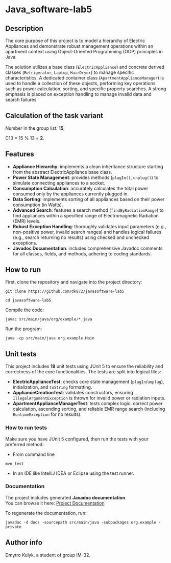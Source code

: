 # Java_software-lab5

## Description
The core purpose of this project is to model a hierarchy of Electric Appliances and demonstrate robust management operations within an apartment context using Object-Oriented Programming (OOP) principles in Java.

The solution utilizes a base class (`ElectricAppliance`) and concrete derived classes (`Refrigerator`, `Laptop`, `HairDryer`) to manage specific characteristics. A dedicated container class (`ApartmentApplianceManager`) is used to handle a collection of these objects, performing key operations such as power calculation, sorting, and specific property searches. A strong emphasis is placed on exception handling to manage invalid data and search failures
## Calculation of the task variant
Number in the group list: **15**;

C13 = 15 % 13 = **2**.

## Features
- **Appliance Hierarchy**: implements a clean inheritance structure starting from the abstract ElectricAppliance base class.
- **Power State Management**: provides methods (`plugIn()`, `unplug()`) to simulate connecting appliances to a socket.
- **Consumption Calculation**: accurately calculates the total power consumed only by the appliances currently plugged in.
- **Data Sorting**: implements sorting of all appliances based on their power consumption (in Watts).
- **Advanced Search**: features a search method (`findByRadiationRange`) to find appliances within a specified range of Electromagnetic Radiation (EMR) levels.
- **Robust Exception Handling**: thoroughly validates input parameters (e.g., non-positive power, invalid search ranges) and handles logical failures (e.g., search returning no results) using checked and unchecked exceptions.
- **Javadoc Documentation**: includes comprehensive Javadoc comments for all classes, fields, and methods, adhering to coding standards.

## How to run
First, clone the repository and navigate into the project directory:
```
git clone https://github.com/dk872/javasoftware-lab5
```
```
cd javasoftware-lab5
```

Compile the code:
```
javac src/main/java/org/example/*.java
```

Run the program:
```
java -cp src/main/java org.example.Main
```

## Unit tests
This project includes **19** unit tests using JUnit 5 to ensure the reliability and correctness of the core functionalities. The tests are split into logical files:

- **ElectricApplianceTest**: checks core state management (`plugIn`/`unplug`), initialization, and `toString` formatting.
- **ApplianceCreationTest**: validates constructors, ensuring `IllegalArgumentException` is thrown for invalid power or radiation inputs.
- **ApartmentApplianceManagerTest**: tests complex logic: correct power calculation, ascending sorting, and reliable EMR range search (including `RuntimeException` for no results).

### How to run tests
Make sure you have JUnit 5 configured, then run the tests with your preferred method:
  - From command line
  ```
  mvn test
  ```
  - In an IDE like IntelliJ IDEA or Eclipse using the test runner.

### Documentation
The project includes generated **Javadoc documentation**.  
You can browse it here: [Project Documentation](https://dk872.github.io/javasoftware-lab5/)

To regenerate the documentation, run:
```
javadoc -d docs -sourcepath src/main/java -subpackages org.example -private
```

## Author info
Dmytro Kulyk, a student of group IM-32.
